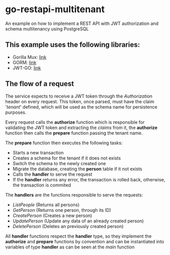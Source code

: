 # go-restapi-multitenant
An example on how to implement a REST API with JWT authorization and schema multitenancy using PostgreSQL

## This example uses the following libraries:
- Gorilla Mux: [link](https://github.com/gorilla/mux)
- GORM: [link](https://github.com/jinzhu/gorm)
- JWT-GO: [link](https://github.com/dgrijalva/jwt-go)

## The flow of a request

The service expects to receive a JWT token through the _Authorization_ header on every request. This token, once parsed, must have the claim '_tenant_' defined, which will be used as the schema name for persistence purposes.

Every request calls the __authorize__ function which is responsible for validating the JWT token and extracting the _claims_ from it, the __authorize__ function then calls the __prepare__ function passing the tenant name.

The __prepare__ function then executes the following tasks:
- Starts a new transaction
- Creates a schema for the tenant if it does not exists
- Switch the schema to the newly created one
- Migrate the database, creating the __person__ table if it not exists
- Calls the __handler__ to serve the request
- If the __handler__ returns any error, the transaction is rolled back, otherwise, the transaction is commited

The __handlers__ are the functions responsible to serve the requests:
- _ListPeople_ (Returns all persons)
- _GetPerson_ (Returns one person, through its ID)
- _CreatePerson_ (Creates a new person)
- _UpdatePerson_ (Update any data of an already created person)
- _DeletePerson_ (Deletes an previously created person)

All __handler__ functions respect the __handler__ type, so they implement the __authorize__ and __prepare__ functions by convention and can be instantiated into variables of type __handler__ as can be seen at the _main_ function


